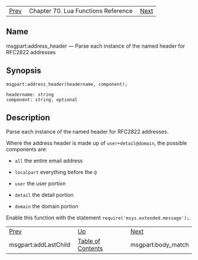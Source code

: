 |     |     |     |
| --- | --- | --- |
| [Prev](lua.ref.msgpart_addLastChild)  | Chapter 70. Lua Functions Reference |  [Next](lua.ref.msgpart_body_match) |

<a name="lua.ref.msgpart_address_header"></a>
## Name

msgpart:address_header — Parse each instance of the named header for RFC2822 addresses

<a name="idp17043728"></a>
## Synopsis

`msgpart:address_header(headername, component);`

```
headername: string
component: string, optional
```
<a name="idp17046752"></a>
## Description

Parse each instance of the named header for RFC2822 addresses.

Where the address header is made up of `user+detail@domain`, the possible components are:

*   `all` the entire email address

*   `localpart` everything before the `@`

*   `user` the user portion

*   `detail` the detail portion

*   `domain` the domain portion

Enable this function with the statement `require('msys.extended.message');`.

|     |     |     |
| --- | --- | --- |
| [Prev](lua.ref.msgpart_addLastChild)  | [Up](lua.function.details) |  [Next](lua.ref.msgpart_body_match) |
| msgpart:addLastChild  | [Table of Contents](index) |  msgpart:body_match |

